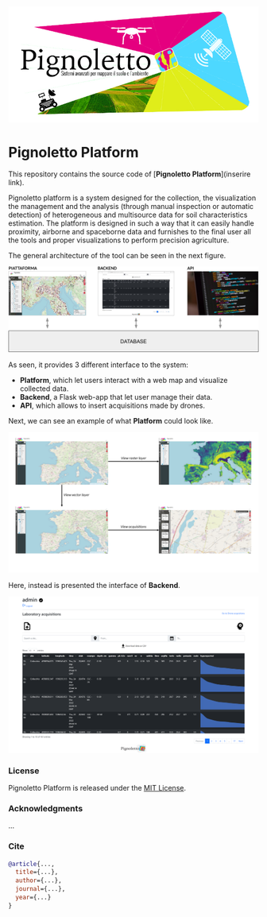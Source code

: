 ![Pignoletto](images/logo.jpg)
# Pignoletto Platform

This repository contains the source code of [**Pignoletto Platform**](inserire link).

Pignoletto platform is a system designed for the collection, the visualization the
management and the analysis (through manual inspection or automatic detection) of heterogeneous
and multisource data for soil characteristics estimation. The platform is designed in such a way that
it can easily handle proximity, airborne and spaceborne data and furnishes to the final user all the
tools and proper visualizations to perform precision agriculture.

The general architecture of the tool can be seen in the next figure.

![Architecture](images/architecture.png)

As seen, it provides 3 different interface to the system:
* **Platform**, which let users interact with a web map and visualize collected data.
* **Backend**, a Flask web-app that let user manage their data.
* **API**, which allows to insert acquisitions made by drones.

Next, we can see an example of what **Platform** could look like.

![platform](images/demo.png)


Here, instead is presented the interface of **Backend**.

![backend](images/Backend.png)


### License
Pignoletto Platform is released under the [MIT License](./LICENSE).

### Acknowledgments
...

### Cite

```bibtex
@article{...,
  title={...},
  author={...},
  journal={...},
  year={...}
}
```

